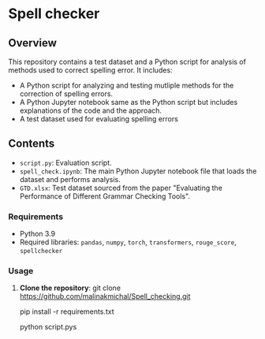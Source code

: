 # Spell checker

## Overview
This repository contains a test dataset and a Python script for analysis of methods used to correct spelling error. It includes:
- A Python script for analyzing and testing mutliple methods for the correction of spelling errors.
- A Python Jupyter notebook same as the Python script but includes explanations of the code and the approach.
- A test dataset used for evaluating spelling errors

## Contents
- `script.py`: Evaluation script.
- `spell_check.ipynb`: The main Python Jupyter notebook file that loads the dataset and performs analysis.
- `GTD.xlsx`: Test dataset sourced from the paper "Evaluating the Performance of Different Grammar Checking Tools".

### Requirements
- Python 3.9
- Required libraries: `pandas`, `numpy`, `torch`, `transformers`, `rouge_score`, `spellchecker`

### Usage
1. **Clone the repository**:
   git clone https://github.com/malinakmichal/Spell_checking.git

   pip install -r requirements.txt
   
   python script.pys
